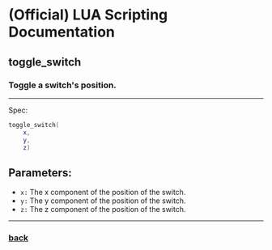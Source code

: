 
# (Official) LUA Scripting Documentation

## toggle_switch

### Toggle a switch's position.
___
Spec:
```lua
toggle_switch(
	x,
	y,
	z)
```
## Parameters:
- `x:` The x component of the position of the switch.
- `y:` The y component of the position of the switch.
- `z:` The z component of the position of the switch.

___
### [back](../other)
